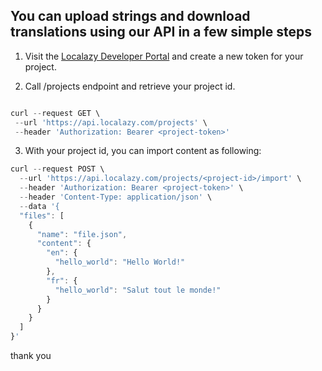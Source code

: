 ## You can upload strings and download translations using our API in a few simple steps

1. Visit the [Localazy Developer Portal](https://localazy.com/console/tokens) and create a new token for your project.

2. Call /projects endpoint and retrieve your project id.

```javascript

curl --request GET \
 --url 'https://api.localazy.com/projects' \
 --header 'Authorization: Bearer <project-token>'

```

3. With your project id, you can import content as following:

```javascript
curl --request POST \
  --url 'https://api.localazy.com/projects/<project-id>/import' \
  --header 'Authorization: Bearer <project-token>' \
  --header 'Content-Type: application/json' \
  --data '{
  "files": [
    {
      "name": "file.json",
      "content": {
        "en": {
          "hello_world": "Hello World!"
        },
        "fr": {
          "hello_world": "Salut tout le monde!"
        }
      }
    }
  ]
}'
```

thank you
